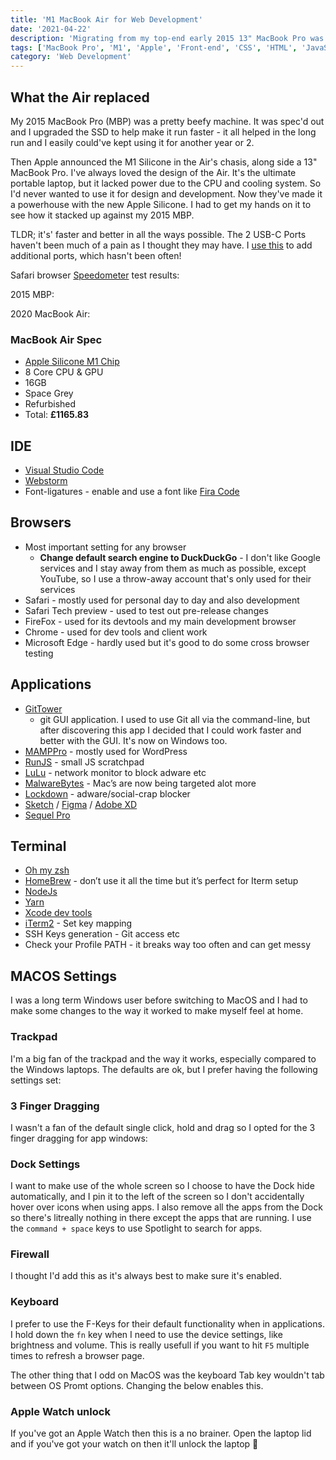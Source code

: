 ```yaml
---
title: 'M1 MacBook Air for Web Development'
date: '2021-04-22'
description: 'Migrating from my top-end early 2015 13" MacBook Pro was a breeze. I decided to do a clean install and use iCloud backup/restore for my user profile & documents. This meant I would only install what I actually needed...'
tags: ['MacBook Pro', 'M1', 'Apple', 'Front-end', 'CSS', 'HTML', 'JavaScript', 'Git', 'IDE']
category: 'Web Development'
---
```

## What the Air replaced
My 2015 MacBook Pro (MBP) was a pretty beefy machine. It was spec'd out and I upgraded the SSD to help make it run faster - it all helped in the long run and I easily could've kept using it for another year or 2.

Then Apple announced the M1 Silicone in the Air's chasis, along side a 13" MacBook Pro. I've always loved the design of the Air. It's the ultimate portable laptop, but it lacked power due to the CPU and cooling system. So I'd never wanted to use it for design and development. Now they've made it a powerhouse with the new Apple Silicone. I had to get my hands on it to see how it stacked up against my 2015 MBP.

TLDR; it's' faster and better in all the ways possible. The 2 USB-C Ports haven't been much of a pain as I thought they may have. I [use this](https://www.amazon.co.uk/gp/product/B08K7KS2K9/ref=ppx_yo_dt_b_search_asin_title?ie=UTF8&psc=1) to add additional ports, which hasn't been often!

Safari browser [Speedometer](https://browserbench.org/Speedometer2.0/) test results:

2015 MBP:

<article-image src="blog/macsetup/MacBookPro2015.png" alt="trackpad settings" class="mb-10" ></article-image>


2020 MacBook Air:

<article-image src="blog/macsetup/MacBookAir2020.jpg" alt="trackpad settings" class="mb-10" ></article-image>


### MacBook Air Spec
- [Apple Silicone M1 Chip](https://www.apple.com/uk/newsroom/2020/11/apple-unleashes-m1/)
- 8 Core CPU & GPU
- 16GB
- Space Grey
- Refurbished
- Total: <strong>£1165.83</strong>

## IDE
- [Visual Studio Code](https://code.visualstudio.com/?wt.mc_id=DX_841432)
- [Webstorm](https://www.jetbrains.com/webstorm/)
- Font-ligatures - enable and use a font like [Fira Code](https://github.com/tonsky/FiraCode)

## Browsers
- Most important setting for any browser
  - <strong>Change default search engine to DuckDuckGo</strong> - I don't like Google services and I stay away from them as much as possible, except YouTube, so I use a throw-away account that's only used for their services
- Safari - mostly used for personal day to day and also development
- Safari Tech preview - used to test out pre-release changes
- FireFox - used for its devtools and my main development browser
- Chrome - used for dev tools and client work
- Microsoft Edge - hardly used but it's good to do some cross browser testing

## Applications
- [GitTower](https://www.git-tower.com/p/refer-a-friend/R-V6U62EWPZV)
  - git GUI application. I used to use Git all via the command-line, but after discovering this app I decided that I could work faster and better with the GUI. It's now on Windows too.
- [MAMPPro](https://www.mamp.info/en/downloads/) - mostly used for WordPress
- [RunJS](https://runjs.app) - small JS scratchpad
- [LuLu](https://objective-see.com/products/lulu.html) - network monitor to block adware etc
- [MalwareBytes](https://www.malwarebytes.com/mac) - Mac’s are now being targeted alot more
- [Lockdown](https://apps.apple.com/us/app/lockdown-privacy-desktop/id1483255076?mt=12) - adware/social-crap blocker
- [Sketch](https://www.sketch.com/) / [Figma](https://www.figma.com/downloads/) / [Adobe XD](https://www.adobe.com/uk/products/xd.html)
- [Sequel Pro](https://www.sequelpro.com)

## Terminal
- [Oh my zsh](http://ohmyz.sh/)
- [HomeBrew](https://brew.sh) - don’t use it all the time but it’s perfect for Iterm setup
- [NodeJs](https://nodejs.org/en/)
- [Yarn](https://yarnpkg.com)
- [Xcode dev tools]()
- [iTerm2](https://iterm2.com) - Set key mapping
- SSH Keys generation - Git access etc
- Check your Profile PATH - it breaks way too often and can get messy

## MACOS Settings
I was a long term Windows user before switching to MacOS and I had to make some changes to the way it worked to make myself feel at home.

### Trackpad
I'm a big fan of the trackpad and the way it works, especially compared to the Windows laptops. The defaults are ok, but I prefer having the following settings set:

<article-image src="blog/macsetup/Trackpad.png" alt="trackpad settings" ></article-image>

### 3 Finger Dragging
I wasn't a fan of the default single click, hold and drag so I opted for the 3 finger dragging for app windows:

<article-image src="blog/macsetup/3FingerDragging.png" alt="enable 3 Finger Dragging" ></article-image>

### Dock Settings
I want to make use of the whole screen so I choose to have the Dock hide automatically, and I pin it to the left of the screen so I don't accidentally hover over icons when using apps. I also remove all the apps from the Dock so there's litreally nothing in there except the apps that are running. I use the `command + space` keys to use Spotlight to search for apps.

<article-image src="blog/macsetup/DockSettings.png" alt="Dock Setting" ></article-image>

### Firewall
I thought I'd add this as it's always best to make sure it's enabled.

<article-image src="blog/macsetup/Firewall.png" alt="Firewall" ></article-image>

### Keyboard
I prefer to use the F-Keys for their default functionality when in applications. I hold down the `fn` key when I need to use the device settings, like brightness and volume. This is really usefull if you want to hit `F5` multiple times to refresh a browser page.

<article-image src="blog/macsetup/Keyboard-FKeys.png" alt="F keys" ></article-image>

The other thing that I odd on MacOS was the keyboard Tab key wouldn't tab between OS Promt options. Changing the below enables this.

<article-image src="blog/macsetup/Keyboard-TabNavigation.png" alt="Tab key" ></article-image>

### Apple Watch unlock

If you've got an Apple Watch then this is a no brainer. Open the laptop lid and if you've got your watch on then it'll unlock the laptop 🤯

<article-image src="blog/macsetup/AppleWatch.png" alt="Unlock with Apple Watch" ></article-image>
